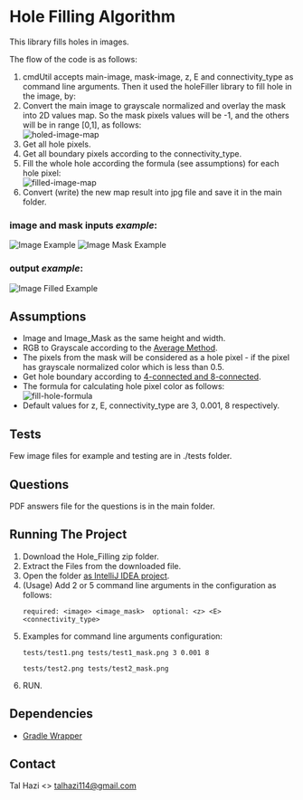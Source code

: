 # Hole Filling Algorithm

This library fills holes in images.

The flow of the code is as follows:

1. cmdUtil accepts main-image, mask-image, z, E and connectivity_type as command line arguments.
   Then it used the holeFiller library to fill hole in the image, by:
2. Convert the main image to grayscale normalized and overlay the mask into 2D values map. So the mask pixels values will be -1, and the others will be in range [0,1], as follows: <br/>
   ![holed-image-map]
3. Get all hole pixels.
4. Get all boundary pixels according to the connectivity_type.
5. Fill the whole hole according the formula (see assumptions) for each hole pixel: <br/>
   ![filled-image-map]
6. Convert (write) the new map result into jpg file and save it in the main folder.


### image and mask inputs *example*: <br/>
![Image Example][image-example]
![Image Mask Example][image-mask-example] <br/>
### output *example*: <br/>
![Image Filled Example][image-filled-example]


## Assumptions
* Image and Image_Mask as the same height and width.
* RGB to Grayscale according to the [Average Method](https://www.dynamsoft.com/blog/insights/image-processing/image-processing-101-color-space-conversion/).
* The pixels from the mask will be considered as a hole pixel - if the pixel has grayscale normalized color which is less than 0.5.
* Get hole boundary according to [4-connected and 8-connected](http://en.wikipedia.org/wiki/Pixel_connectivity).
* The formula for calculating hole pixel color as follows: <br/>
  ![fill-hole-formula]
* Default values for z, E, connectivity_type are 3, 0.001, 8 respectively.

## Tests
Few image files for example and testing are in ./tests folder.

## Questions
PDF answers file for the questions is in the main folder.


## Running The Project
1. Download the Hole_Filling zip folder.
2. Extract the Files from the downloaded file.
3. Open the folder [as IntelliJ IDEA project](https://www.jetbrains.com/help/idea/import-project-or-module-wizard.html).
4. (Usage) Add 2 or 5 command line arguments in the configuration as follows: <br/>
   ```
   required: <image> <image_mask>  optional: <z> <E> <connectivity_type>
    ```
5. Examples for command line arguments configuration: <br/>
    ```
    tests/test1.png tests/test1_mask.png 3 0.001 8
    ```
    ```
    tests/test2.png tests/test2_mask.png
    ```
6. RUN.


## Dependencies
* [Gradle Wrapper](https://docs.gradle.org/current/userguide/gradle_wrapper.html)


## Contact

Tal Hazi <> [talhazi114@gmail.com](mailto:talhazi114@gmail.com)




[image-example]: ./tests/test1.png
[image-mask-example]: ./tests/test1_mask.png
[image-filled-example]: ./tests/output.jpg
[filled-image-map]: ./images/filledImage.png
[holed-image-map]: ./images/holedImage.png
[fill-hole-formula]: ./images/fillHoleFormula.png

